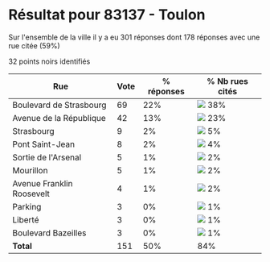 # Résultat pour 83137 - Toulon

Sur l'ensemble de la ville il y a eu 301 réponses dont 178 réponses avec une rue citée (59%)

32 points noirs identifiés

| Rue | Vote | % réponses | % Nb rues cités|
|-----|------|------------|----------------|
| Boulevard de Strasbourg | 69 | 22% | <img src="../../img/bar_38.gif" />&nbsp;38%|
| Avenue de la République | 42 | 13% | <img src="../../img/bar_23.gif" />&nbsp;23%|
| Strasbourg | 9 | 2% | <img src="../../img/bar_5.gif" />&nbsp;5%|
| Pont Saint-Jean | 8 | 2% | <img src="../../img/bar_4.gif" />&nbsp;4%|
| Sortie de l'Arsenal | 5 | 1% | <img src="../../img/bar_2.gif" />&nbsp;2%|
| Mourillon | 5 | 1% | <img src="../../img/bar_2.gif" />&nbsp;2%|
| Avenue Franklin Roosevelt | 4 | 1% | <img src="../../img/bar_2.gif" />&nbsp;2%|
| Parking | 3 | 0% | <img src="../../img/bar_1.gif" />&nbsp;1%|
| Liberté | 3 | 0% | <img src="../../img/bar_1.gif" />&nbsp;1%|
| Boulevard Bazeilles | 3 | 0% | <img src="../../img/bar_1.gif" />&nbsp;1%|
| **Total** | 151 | 50% | 84%|
